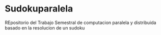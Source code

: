 # Sudokuparalela
REpositorio del Trabajo Semestral de computacion paralela y distribuida basado en la resolucion de un sudoku

